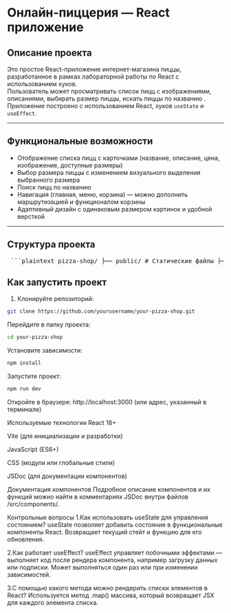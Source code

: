 # Онлайн-пиццерия — React приложение

## Описание проекта

Это простое React-приложение интернет-магазина пиццы, разработанное в рамках лабораторной работы по React с использованием хуков.  
Пользователь может просматривать список пицц с изображениями, описаниями, выбирать размер пиццы, искать пиццы по названию .  
Приложение построено с использованием React, хуков `useState` и `useEffect`.

---

## Функциональные возможности

- Отображение списка пицц с карточками (название, описание, цена, изображение, доступные размеры)  
- Выбор размера пиццы с изменением визуального выделения выбранного размера  
- Поиск пицц по названию  
- Навигация (главная, меню, корзина) — можно дополнить маршрутизацией и функционалом корзины  
- Адаптивный дизайн с одинаковым размером картинок и удобной версткой  

---

## Структура проекта

<pre> ```plaintext pizza-shop/ ├── public/ # Статические файлы ├── src/ # Исходный код │ ├── components/ # Компоненты интерфейса │ │ ├── Header.jsx # Заголовок и навигация │ │ ├── Footer.jsx # Нижняя часть веб-страницы │ │ ├── PizzaCard.jsx # Карточка пиццы │ │ ├── PizzaList.jsx # Список пицц с поиском │ │ ├── Slider.jsx # Слайдер баннеров │ │ └── Search.jsx # Компонент поиска │ ├── data/ │ │ └── pizza.json # Мок-данные с пиццами │ └── App.jsx # Основной компонент приложения ├── index.html # HTML-шаблон ├── index.jsx # Точка входа в React-приложение └── package.json # Информация о проекте и зависимости ``` </pre>


## Как запустить проект

1. Клонируйте репозиторий:

```bash
git clone https://github.com/yourusername/your-pizza-shop.git
```
Перейдите в папку проекта:

```bash
cd your-pizza-shop
```
Установите зависимости:

```bash
npm install
```
Запустите проект:

```bash
npm run dev
```
Откройте в браузере: http://localhost:3000 (или адрес, указанный в терминале)

Используемые технологии
React 18+

Vite (для инициализации и разработки)

JavaScript (ES6+)

CSS (модули или глобальные стили)

JSDoc (для документации компонентов)

Документация компонентов
Подробное описание компонентов и их функций можно найти в комментариях JSDoc внутри файлов /src/components/.

Контрольные вопросы
1.Как использовать useState для управления состоянием?
useState позволяет добавить состояние в функциональные компоненты React. Возвращает текущий стейт и функцию для его обновления.

2.Как работает useEffect?
useEffect управляет побочными эффектами — выполняет код после рендера компонента, например загрузку данных или подписки. Может выполняться один раз или при изменении зависимостей.

3.С помощью какого метода можно рендерить списки элементов в React?
Используется метод .map() массива, который возвращает JSX для каждого элемента списка.
